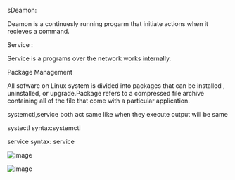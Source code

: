sDeamon:

Deamon is a continuesly running progarm that initiate actions when it recieves a command.

Service :

Service is a programs over the network works internally. 

Package Management

All sofware on Linux system is divided into packages that can be installed , uninstalled, or upgrade.Package refers to a compressed file archive containing 
 all of the file that come with a particular application.
 
 systemctl,service both act same like when they execute output will be same 
 
 systectl syntax:systemctl <action> <service name>
  
  service syntax: service <service name> <action> 
 
 
![image](https://user-images.githubusercontent.com/85178565/228080014-63a4074f-6e04-4de2-a703-aa189170c147.png)


![image](https://user-images.githubusercontent.com/85178565/228080404-933ffebe-4f7a-44d4-b1dc-268af17125bb.png)




